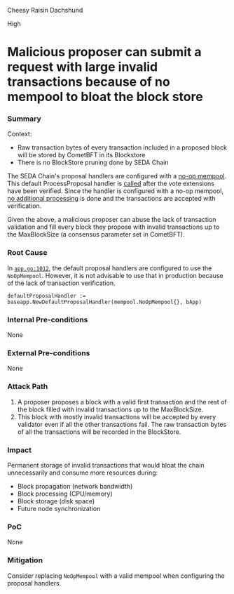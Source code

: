 Cheesy Raisin Dachshund

High

# Malicious proposer can submit a request with large invalid transactions because of no mempool to bloat the block store

### Summary

Context:
- Raw transaction bytes of every transaction included in a proposed block will be stored by CometBFT in its Blockstore
- There is no BlockStore pruning done by SEDA Chain

The SEDA Chain's proposal handlers are configured with a [no-op mempool](https://github.com/sherlock-audit/2024-12-seda-protocol/blob/main/seda-chain/app/app.go#L1012). This default ProcessProposal handler
is [called](https://github.com/sherlock-audit/2024-12-seda-protocol/blob/main/seda-chain/app/abci/handlers.go#L273) after the vote extensions have been verified. Since 
the handler is configured with a no-op mempool, [no additional processing](https://github.com/cosmos/cosmos-sdk/blob/main/baseapp/abci_utils.go#L421-L427) is done and the transactions are accepted with verification.

Given the above, a malicious proposer can abuse the lack of transaction validation and fill every block they propose with invalid
transactions up to the MaxBlockSize (a consensus parameter set in CometBFT). 

### Root Cause

In [`app.go:1012`](https://github.com/sherlock-audit/2024-12-seda-protocol/blob/main/seda-chain/app/app.go#L1012), the default proposal handlers are configured to use the `NoOpMempool`. However, it is not advisable to use that in production because
of the lack of transaction verification.

```golang
defaultProposalHandler := baseapp.NewDefaultProposalHandler(mempool.NoOpMempool{}, bApp)
```

### Internal Pre-conditions
None


### External Pre-conditions
None


### Attack Path

1. A proposer proposes a block with a valid first transaction and the rest of the block filled with invalid transactions up to the MaxBlockSize.
2. This block with mostly invalid transactions will be accepted by every validator even if all the other transactions fail. The raw transaction bytes of all the transactions will be recorded in the BlockStore.


### Impact

Permanent storage of invalid transactions that would bloat the chain unnecessarily and consume more resources during:
- Block propagation (network bandwidth)
- Block processing (CPU/memory)
- Block storage (disk space)
- Future node synchronization

### PoC
None


### Mitigation
Consider replacing `NoOpMempool` with a valid mempool when configuring the proposal handlers.